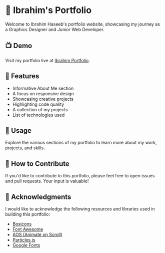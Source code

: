 # 🚀 Ibrahim's Portfolio

Welcome to Ibrahim Haseeb's portfolio website, showcasing my journey as a Graphics Designer and Junior Web Developer.

## 📺 Demo

Visit my portfolio live at [Ibrahim Portfolio](#).

## 🌟 Features

- Informative About Me section
- A focus on responsive design
- Showcasing creative projects
- Highlighting code quality
- A collection of my projects
- List of technologies used


## 📝 Usage

Explore the various sections of my portfolio to learn more about my work, projects, and skills.

## 🙌 How to Contribute

If you'd like to contribute to this portfolio, please feel free to open issues and pull requests. Your input is valuable!


## 🙏 Acknowledgments

I would like to acknowledge the following resources and libraries used in building this portfolio:

- [Boxicons](https://boxicons.com/)
- [Font Awesome](https://fontawesome.com/)
- [AOS (Animate on Scroll)](https://michalsnik.github.io/aos/)
- [Particles.js](https://vincentgarreau.com/particles.js/)
- [Google Fonts](https://fonts.google.com/)
